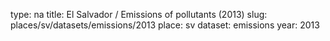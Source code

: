 type: na
title: El Salvador / Emissions of pollutants (2013)
slug: places/sv/datasets/emissions/2013
place: sv
dataset: emissions
year: 2013
